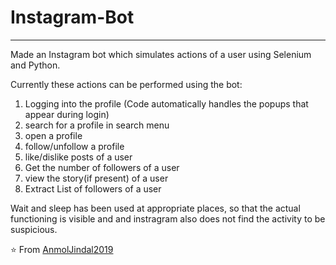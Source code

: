 # Instagram-Bot
---
Made an Instagram bot which simulates actions of a user using Selenium and Python.

Currently these actions can be performed using the bot:
  1. Logging into the profile (Code automatically handles the popups that appear during login)
  2. search for a profile in search menu
  3. open a profile
  4. follow/unfollow a profile
  5. like/dislike posts of a user
  6. Get the number of followers of a user
  7. view the story(if present) of a user
  8. Extract List of followers of a user

Wait and sleep has been used at appropriate places, so that the actual functioning is visible and and instragram also does not find the activity to be suspicious.

⭐️ From [AnmolJindal2019](https://github.com/AnmolJindal2019)
